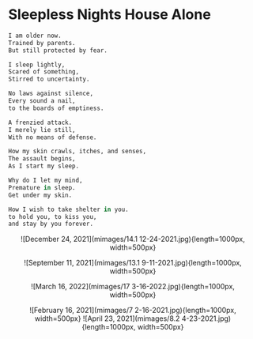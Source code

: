 # Sleepless Nights House Alone


```r
I am older now.
Trained by parents.
But still protected by fear.

I sleep lightly,
Scared of something,
Stirred to uncertainty.

No laws against silence,
Every sound a nail,
to the boards of emptiness.

A frenzied attack.
I merely lie still,
With no means of defense.

How my skin crawls, itches, and senses,
The assault begins,
As I start my sleep.

Why do I let my mind,
Premature in sleep.
Get under my skin.

How I wish to take shelter in you.
to hold you, to kiss you,
and stay by you forever.
```

<center>

![December 24, 2021](mimages/14.1 12-24-2021.jpg){length=1000px, width=500px}

![September 11, 2021](mimages/13.1 9-11-2021.jpg){length=1000px, width=500px}

![March 16, 2022](mimages/17 3-16-2022.jpg){length=1000px, width=500px}

![February 16, 2021](mimages/7 2-16-2021.jpg){length=1000px, width=500px}
![April 23, 2021](mimages/8.2 4-23-2021.jpg){length=1000px, width=500px}



</center>
